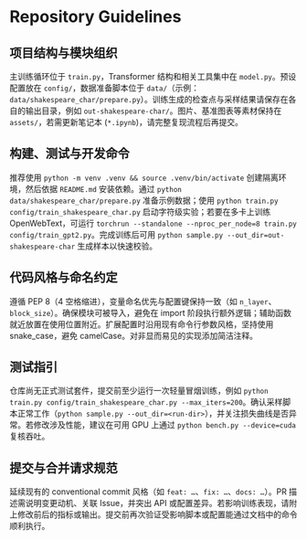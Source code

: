 # Repository Guidelines

## 项目结构与模块组织
主训练循环位于 `train.py`，Transformer 结构和相关工具集中在 `model.py`。预设配置放在 `config/`，数据准备脚本位于 `data/`（示例：`data/shakespeare_char/prepare.py`）。训练生成的检查点与采样结果请保存在各自的输出目录，例如 `out-shakespeare-char/`。图片、基准图表等素材保持在 `assets/`，若需更新笔记本 (`*.ipynb`)，请完整复现流程后再提交。

## 构建、测试与开发命令
推荐使用 `python -m venv .venv && source .venv/bin/activate` 创建隔离环境，然后依据 `README.md` 安装依赖。通过 `python data/shakespeare_char/prepare.py` 准备示例数据；使用 `python train.py config/train_shakespeare_char.py` 启动字符级实验；若要在多卡上训练 OpenWebText，可运行 `torchrun --standalone --nproc_per_node=8 train.py config/train_gpt2.py`。完成训练后可用 `python sample.py --out_dir=out-shakespeare-char` 生成样本以快速校验。

## 代码风格与命名约定
遵循 PEP 8（4 空格缩进），变量命名优先与配置键保持一致（如 `n_layer`、`block_size`）。确保模块可被导入，避免在 import 阶段执行额外逻辑；辅助函数就近放置在使用位置附近。扩展配置时沿用现有命令行参数风格，坚持使用 snake_case，避免 camelCase。对非显而易见的实现添加简洁注释。

## 测试指引
仓库尚无正式测试套件，提交前至少运行一次轻量冒烟训练，例如 `python train.py config/train_shakespeare_char.py --max_iters=200`。确认采样脚本正常工作（`python sample.py --out_dir=<run-dir>`），并关注损失曲线是否异常。若修改涉及性能，建议在可用 GPU 上通过 `python bench.py --device=cuda` 复核吞吐。

## 提交与合并请求规范
延续现有的 conventional commit 风格（如 `feat: …`、`fix: …`、`docs: …`）。PR 描述需说明变更动机、关联 Issue，并突出 API 或配置差异。若影响训练表现，请附上修改前后的指标或输出。提交前再次验证受影响脚本或配置能通过文档中的命令顺利执行。
